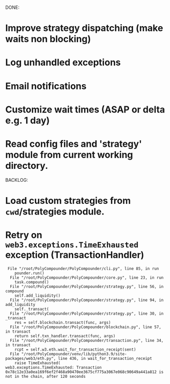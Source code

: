 DONE:
# Improve strategy dispatching (make waits non blocking)
# Log unhandled exceptions
# Email notifications
# Customize wait times (ASAP or delta e.g. 1 day)
# Read config files and 'strategy' module from current working directory.

BACKLOG:
# Load custom strategies from `cwd`/strategies module.


# Retry on `web3.exceptions.TimeExhausted` exception (TransactionHandler)
```
 File "/root/PolyCompounder/PolyCompounder/cli.py", line 85, in run
    pounder.run()
  File "/root/PolyCompounder/PolyCompounder/core.py", line 23, in run
    task.compound()
  File "/root/PolyCompounder/PolyCompounder/strategy.py", line 56, in compound
    self.add_liquidity()
  File "/root/PolyCompounder/PolyCompounder/strategy.py", line 94, in add_liquidity
    self._transact(
  File "/root/PolyCompounder/PolyCompounder/strategy.py", line 30, in _transact
    res = self.blockchain.transact(func, args)
  File "/root/PolyCompounder/PolyCompounder/blockchain.py", line 57, in transact
    return self.txn_handler.transact(func, args)
  File "/root/PolyCompounder/PolyCompounder/transaction.py", line 34, in transact
    rcpt = self.w3.eth.wait_for_transaction_receipt(sent)
  File "/root/PolyCompounder/venv/lib/python3.9/site-packages/web3/eth.py", line 436, in wait_for_transaction_receipt
    raise TimeExhausted(
web3.exceptions.TimeExhausted: Transaction 0x78c12e33a0ea169f6ef2f468a90470ee3675cf775a3067e068c90649a441a812 is not in the chain, after 120 seconds
```
